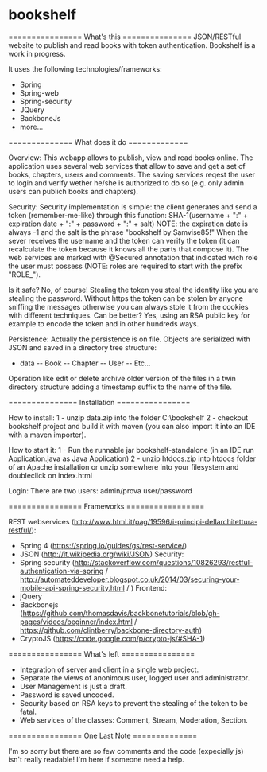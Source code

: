 # bookshelf

================ What's this ===============
JSON/RESTful website to publish and read books with token authentication.
Bookshelf is a work in progress.

It uses the following technologies/frameworks:
- Spring
- Spring-web
- Spring-security
- JQuery
- BackboneJs
- more...

============== What does it do =============

Overview:
This webapp allows to publish, view and read books online.
The application uses several web services that allow to save and get a set of books, chapters, users and comments.
The saving services reqest the user to login and verify wether he/she is authorized to do so (e.g. only admin users can publich books and chapters).

Security:
Security implementation is simple: the client generates and send a token (remember-me-like) through this function:
		SHA-1(username + ":" + expiration date + ":" + password + ":" + salt)
NOTE: the expiration date is always -1 and the salt is the phrase "bookshelf by Samvise85!"
When the sever receives the username and the token can verify the token (it can recalculate the token because it knows all the parts that compose it).
The web services are marked with @Secured annotation that indicated wich role the user must possess (NOTE: roles are required to start with the prefix "ROLE_").

Is it safe? No, of course! Stealing the token you steal the identity like you are stealing the password. Without https the token can be stolen by anyone sniffing the messages otherwise you can always stole it from the cookies with different techniques.
Can be better? Yes, using an RSA public key for example to encode the token and in other hundreds ways.

Persistence:
Actually the persistence is on file. Objects are serialized with JSON and saved in a directory tree structure:
- data
-- Book
-- Chapter
-- User
-- Etc...

Operation like edit or delete archive older version of the files in a twin directory structure adding a timestamp suffix to the name of the file.

=============== Installation ================

How to install:
1 - unzip data.zip into the folder C:\bookshelf
2 - checkout bookshelf project and build it with maven (you can also import it into an IDE with a maven importer).

How to start it:
1 - Run the runnable jar bookshelf-standalone (in an IDE run Application.java as Java Application)
2 - unzip htdocs.zip into htdocs folder of an Apache installation or unzip somewhere into your filesystem and doubleclick on index.html

Login:
There are two users:
admin/prova
user/password

================ Frameworks =================

REST webservices (http://www.html.it/pag/19596/i-principi-dellarchitettura-restful/):
- Spring 4 (https://spring.io/guides/gs/rest-service/)
- JSON (http://it.wikipedia.org/wiki/JSON)
Security:
- Spring security (http://stackoverflow.com/questions/10826293/restful-authentication-via-spring / http://automateddeveloper.blogspot.co.uk/2014/03/securing-your-mobile-api-spring-security.html / )
Frontend:
- jQuery
- Backbonejs (https://github.com/thomasdavis/backbonetutorials/blob/gh-pages/videos/beginner/index.html / https://github.com/clintberry/backbone-directory-auth)
- CryptoJS (https://code.google.com/p/crypto-js/#SHA-1)

================ What's left ================

- Integration of server and client in a single web project.
- Separate the views of anonimous user, logged user and administrator.
- User Management is just a draft.
- Password is saved uncoded.
- Security based on RSA keys to prevent the stealing of the token to be fatal.
- Web services of the classes: Comment, Stream, Moderation, Section.

================ One Last Note ==============

I'm so sorry but there are so few comments and the code (expecially js) isn't really readable!
I'm here if someone need a help.
